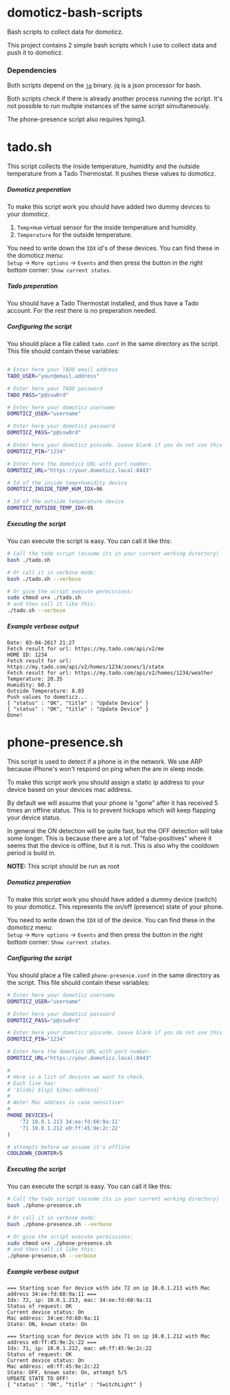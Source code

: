 # domoticz-bash-scripts
Bash scripts to collect data for domoticz.

This project contains 2 simple bash scripts which I use to collect data and push it to domoticz. 

### Dependencies ### 

Both scripts depend on the [`jq`](https://stedolan.github.io/jq/) binary. jq is a json processor for bash. 

Both scripts check if there is already another process running the script. It's not possible to run multple instances 
of the same script simultaneously.

The phone-presence script also requires hping3. 

# tado.sh #

This script collects the inside temperature, humidity and the outside temperature from a Tado Thermostat. It pushes 
these values to domoticz.
 
##### Domoticz preperation #####

To make this script work you should have added two dummy devices to your domoticz. 
  1. `Temp+Hum` virtual sensor for the inside temperature and humidity.  
  2. `Temperature` for the outside temperature.

You need to write down the `IDX` id's of these devices. You can find these in the domoticz menu: <br />
`Setup` -> `More options` -> `Events` and then press the button in the right bottom corner: `Show current states`.

##### Tado preperation #####

You should have a Tado Thermostat installed, and thus have a Tado account. For the rest there is no preperation needed.

##### Configuring the script #####

You should place a file called `tado.conf` in the same directory as the script. This file should contain these variables:
```bash

# Enter here your TADO email address
TADO_USER="your@email.address"

# Enter here your TADO password
TADO_PASS="p@ssw0rd"

# Enter here your domoticz username
DOMOTICZ_USER="username"

# Enter here your domoticz password
DOMOTICZ_PASS="p@ssw0rd"

# Enter here your domoticz pincode. Leave blank if you do not use this
DOMOTICZ_PIN="1234"

# Enter here the domoticz URL with port number.
DOMOTICZ_URL="https://your.domoticz.local:8443"

# Id of the inside temp+humidity device
DOMOTICZ_INSIDE_TEMP_HUM_IDX=96

# Id of the outside temperature device
DOMOTICZ_OUTSIDE_TEMP_IDX=95
```

##### Executing the script #####

You can execute the script is easy. You can call it like this:
```bash 
# Call the tado script (assume its in your current working directory)
bash ./tado.sh

# Or call it in verbose mode:
bash ./tado.sh --verbose

# Or give the script execute permissions:
sudo chmod u+x ./tado.sh
# and then call it like this:
./tado.sh --verbose
```

##### Example verbose output #####

```
Date: 03-04-2017 21:27
Fetch result for url: https://my.tado.com/api/v2/me
HOME ID: 1234
Fetch result for url: https://my.tado.com/api/v2/homes/1234/zones/1/state
Fetch result for url: https://my.tado.com/api/v2/homes/1234/weather
Temperature: 20.35
Humidity: 60.3
Outside Temperature: 8.03
Push values to domoticz...
{ "status" : "OK", "title" : "Update Device" }
{ "status" : "OK", "title" : "Update Device" }
Done!
```

# phone-presence.sh #

This script is used to detect if a phone is in the network. We use ARP because iPhone's won't respond on ping when the
are in sleep mode.

To make this script work you should assign a static ip address to your device based on your devices mac address.

By default we will assume that your phone is "gone" after it has received 5 times an offline status. This is to prevent 
hickups which will keep flapping your device status.

In general the ON detection will be quite fast, but the OFF detection will take some longer. This is because there are
a lot of "false-positives" where it seems that the device is offline, but it is not. This is also why the cooldown 
period is build in. 

**NOTE:** This script should be run as root

##### Domoticz preperation #####

To make this script work you should have added a dummy device (switch) to your domoticz. This represents the on/off 
(presence) state of your phone.

You need to write down the `IDX` id of the device. You can find these in the domoticz menu: <br />
`Setup` -> `More options` -> `Events` and then press the button in the right bottom corner: `Show current states`.

##### Configuring the script #####

You should place a file called `phone-presence.conf` in the same directory as the script. This file should contain these variables:
```bash
# Enter here your domoticz username
DOMOTICZ_USER="username"

# Enter here your domoticz password
DOMOTICZ_PASS="p@ssw0rd"

# Enter here your domoticz pincode. Leave blank if you do not use this
DOMOTICZ_PIN="1234"

# Enter here the domoticz URL with port number.
DOMOTICZ_URL="https://your.domoticz.local:8443"

#
# Here is a list of devices we want to check.
# Each line has:
# '${idx} ${ip} ${mac-address}'
#
# Note! Mac address is case sensitive!
#
PHONE_DEVICES=(
    '72 10.0.1.213 34:ee:fd:60:9a:11'
    '71 10.0.1.212 e0:ff:45:9e:2c:22'
)

# attempts before we assume it's offline
COOLDOWN_COUNTER=5
```

##### Executing the script #####

You can execute the script is easy. You can call it like this:
```bash 
# Call the tado script (assume its in your current working directory)
bash ./phone-presence.sh

# Or call it in verbose mode:
bash ./phone-presence.sh --verbose

# Or give the script execute permissions:
sudo chmod u+x ./phone-presence.sh
# and then call it like this:
./phone-presence.sh --verbose
```

##### Example verbose output #####

```
=== Starting scan for device with idx 72 on ip 10.0.1.213 with Mac address 34:ee:fd:60:9a:11 ===
Idx: 72, ip: 10.0.1.213, mac: 34:ee:fd:60:9a:11
Status of request: OK
Current device status: On
Mac address: 34:ee:fd:60:9a:11
State: ON, known state: On

=== Starting scan for device with idx 71 on ip 10.0.1.212 with Mac address e0:ff:45:9e:2c:22 ===
Idx: 71, ip: 10.0.1.212, mac: e0:ff:45:9e:2c:22
Status of request: OK
Current device status: On
Mac address: e0:ff:45:9e:2c:22
State: OFF, known sate: On, attempt 5/5
UPDATE STATE TO OFF!
{ "status" : "OK", "title" : "SwitchLight" }
```